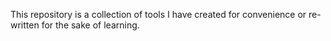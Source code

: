This repository is a collection of tools I have created for convenience or re-written for the sake of learning.
